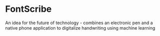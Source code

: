 # FontScribe
An idea for the future of technology - combines an electronic pen and a native phone application to digitalize handwriting using machine learning

